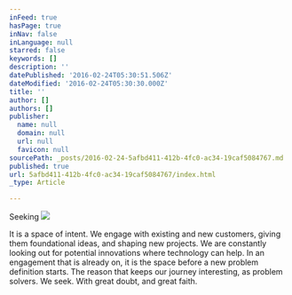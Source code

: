 ```yaml
---
inFeed: true
hasPage: true
inNav: false
inLanguage: null
starred: false
keywords: []
description: ''
datePublished: '2016-02-24T05:30:51.506Z'
dateModified: '2016-02-24T05:30:30.000Z'
title: ''
author: []
authors: []
publisher:
  name: null
  domain: null
  url: null
  favicon: null
sourcePath: _posts/2016-02-24-5afbd411-412b-4fc0-ac34-19caf5084767.md
published: true
url: 5afbd411-412b-4fc0-ac34-19caf5084767/index.html
_type: Article

---
```

Seeking
![](https://the-grid-user-content.s3-us-west-2.amazonaws.com/f3900ed2-c068-45d1-9e61-5535f13b1dbf.jpg)

It is a space of intent. We engage with existing and new customers, giving them foundational ideas, and shaping new projects. We are constantly looking out for potential innovations where technology can help. In an engagement that is already on, it is the space before a new problem definition starts. The reason that keeps our journey interesting, as problem solvers. We seek. With great doubt, and great faith.
